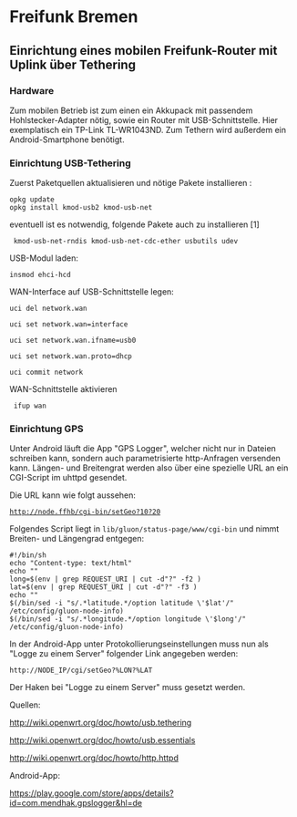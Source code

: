 # Freifunk Bremen

## Einrichtung eines mobilen Freifunk-Router mit Uplink über Tethering

### Hardware

Zum mobilen Betrieb ist zum einen ein Akkupack mit passendem Hohlstecker-Adapter nötig, sowie ein Router mit USB-Schnittstelle. Hier exemplatisch ein TP-Link TL-WR1043ND. Zum Tethern wird außerdem ein Android-Smartphone benötigt.

### Einrichtung USB-Tethering
Zuerst Paketquellen aktualisieren und nötige Pakete installieren : 

```
opkg update
opkg install kmod-usb2 kmod-usb-net
```
eventuell ist es notwendig, folgende Pakete auch zu installieren [1] 

<code> kmod-usb-net-rndis kmod-usb-net-cdc-ether usbutils udev </code>

USB-Modul laden:

<code>insmod ehci-hcd</code>

WAN-Interface auf USB-Schnittstelle legen:

```
uci del network.wan 

uci set network.wan=interface

uci set network.wan.ifname=usb0

uci set network.wan.proto=dhcp

uci commit network
```
WAN-Schnittstelle aktivieren

<code> ifup wan </code>


### Einrichtung GPS

Unter Android läuft die App "GPS Logger", welcher nicht nur in Dateien schreiben kann, sondern auch parametrisierte http-Anfragen versenden kann. Längen- und Breitengrat werden also über eine spezielle URL an ein CGI-Script im uhttpd gesendet.

Die URL kann wie folgt aussehen:

<code>http://node.ffhb/cgi-bin/setGeo?10?20</code>

Folgendes Script liegt in <code>lib/gluon/status-page/www/cgi-bin</code> und nimmt Breiten- und Längengrad entgegen:

```
#!/bin/sh 
echo "Content-type: text/html"
echo ""
long=$(env | grep REQUEST_URI | cut -d"?" -f2 )
lat=$(env | grep REQUEST_URI | cut -d"?" -f3 )
echo ""
$(/bin/sed -i "s/.*latitude.*/option latitude \'$lat'/" /etc/config/gluon-node-info)
$(/bin/sed -i "s/.*longitude.*/option longitude \'$long'/" /etc/config/gluon-node-info)
```

In der Android-App unter Protokollierungseinstellungen muss nun als "Logge zu einem Server" folgender Link angegeben werden:

<code>http://NODE_IP/cgi/setGeo?%LON?%LAT</code>

Der Haken bei "Logge zu einem Server" muss gesetzt werden.

Quellen:

http://wiki.openwrt.org/doc/howto/usb.tethering

http://wiki.openwrt.org/doc/howto/usb.essentials

http://wiki.openwrt.org/doc/howto/http.httpd

Android-App:

https://play.google.com/store/apps/details?id=com.mendhak.gpslogger&hl=de
